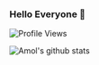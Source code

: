 ### Hello Everyone 👋

![Profile Views](https://gpvc.arturio.dev/AmolSamota)

![Amol's github stats](https://github-readme-stats.vercel.app/api?username=AmolSamota&show_icons=true&theme=radical)

<!--

Here are some ideas to get you started:

- 🔭 I’m currently working on ...
- 🌱 I’m currently learning ...
- 👯 I’m looking to collaborate on ...
- 🤔 I’m looking for help with ...
- 💬 Ask me about ...
- 📫 How to reach me: ...
- 😄 Pronouns: ...
- ⚡ Fun fact: ...
-->
